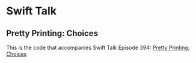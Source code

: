 # Swift Talk
## Pretty Printing: Choices

This is the code that accompanies Swift Talk Episode 394: [Pretty Printing: Choices](https://talk.objc.io/episodes/S01E394-pretty-printing-choices)
